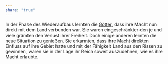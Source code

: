 ```yaml
---
share: "true"
---
```

In der Phase des Wiederaufbaus lernten die [Götter](../G%C3%B6tter/index.md), dass ihre Macht nun direkt mit dem Land verbunden war. Sie waren eingeschränkter den je und viele grämten den Verlust ihrer Freiheit. Doch einige anderen lernten die neue Situation zu genießen. Sie erkannten, dass ihre Macht direkten Einfluss auf ihre Gebiet hatte und mit der Fähigkeit Land aus den Rissen zu gewinnen, waren sie in der Lage ihr Reich soweit auszudehnen, wie es ihre Macht erlaubte. 